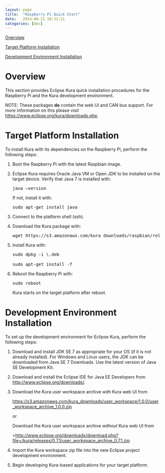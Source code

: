 ```yaml
---
layout: page
title:  "Raspberry Pi Quick Start"
date:   2014-08-11 10:31:11
categories: [doc]
---
```


[Overview](#overview)

[Target Platform Installation](#target-platform-installation)

[Development Environment
Installation](#development-environment-installation)

Overview
========

This section provides Eclipse Kura quick installation procedures for the
Raspberry Pi and the Kura development environment.

<span id="_Use_Kura_with" class="anchor"><span id="_Prerequisites"
class="anchor"><span id="_Prerequisites_1" class="anchor"><span
id="_Target_Platform_Installation"
class="anchor"></span></span></span></span>

NOTE: These packages **do** contain the web UI and CAN bus support. For more information on this please visit https://www.eclipse.org/kura/downloads.php.

Target Platform Installation
============================

To install Kura with its dependencies on the Raspberry Pi, perform the
following steps:

1. Boot the Raspberry Pi with the latest Raspbian image.

2. Eclipse Kura requires Oracle Java VM or Open JDK to be installed on the target device. Verify that Java 7 is installed with:

    <pre>java –version</pre>

    If not, install it with:

    <pre>sudo apt-get install java</pre>

3.  Connect to the platform shell (ssh).

4.  Download the Kura package with:

    <pre>wget https://s3.amazonaws.com/kura_downloads/raspbian/release/1.0.0/kura_1.0.0_raspberry-pi_armv6.deb</pre>

5.  Install Kura with: 

    <pre>sudo dpkg -i \<kura\_package\_name\>.deb

    sudo apt-get install -f</pre>

6.  Reboot the Raspberry Pi with:
    <pre>sudo reboot</pre>

    Kura starts on the target platform after reboot.

Development Environment Installation
====================================

To set up the development environment for Eclipse Kura, perform the
following steps:

1.  Download and install JDK SE 7 as appropriate for your OS (if it is
    not already installed). For Windows and Linux users, the JDK can be
    downloaded from Java SE 7 Downloads. Use the latest version of Java
    SE Development Kit.

2.  Download and install the Eclipse IDE for Java EE Developers from
    http://www.eclipse.org/downloads/.

3.  Download the Kura user workspace archive *with* Kura web UI from

    https://s3.amazonaws.com/kura_downloads/user_workspace/1.0.0/user_workspace_archive_1.0.0.zip

    or

    Download the Kura user workspace archive *without* Kura web UI from

    <http://www.eclipse.org/downloads/download.php?file=/kura/releases/0.7.1/user_workspace_archive_0.7.1.zip

1.  Import the Kura workspace zip file into the new Eclipse project
    development environment.

2.  Begin developing Kura-based applications for your target platform.

<span id="_Support_for_Serial" class="anchor"></span>
